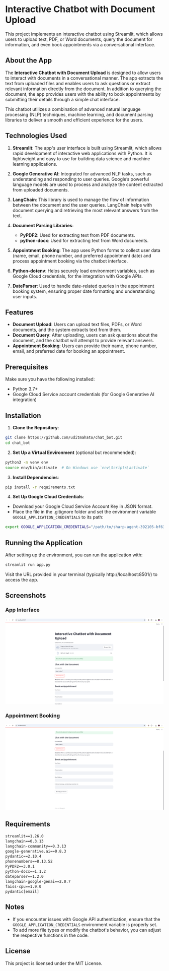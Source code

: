 # Interactive Chatbot with Document Upload

This project implements an interactive chatbot using Streamlit, which allows users to upload text, PDF, or Word documents, query the document for information, and even book appointments via a conversational interface.

## About the App

The **Interactive Chatbot with Document Upload** is designed to allow users to interact with documents in a conversational manner. The app extracts the text from uploaded files and enables users to ask questions or extract relevant information directly from the document. In addition to querying the document, the app provides users with the ability to book appointments by submitting their details through a simple chat interface.

This chatbot utilizes a combination of advanced natural language processing (NLP) techniques, machine learning, and document parsing libraries to deliver a smooth and efficient experience for the users.

## Technologies Used

1. **Streamlit**: The app's user interface is built using Streamlit, which allows rapid development of interactive web applications with Python. It is lightweight and easy to use for building data science and machine learning applications.
   
2. **Google Generative AI**: Integrated for advanced NLP tasks, such as understanding and responding to user queries. Google’s powerful language models are used to process and analyze the content extracted from uploaded documents.

3. **LangChain**: This library is used to manage the flow of information between the document and the user queries. LangChain helps with document querying and retrieving the most relevant answers from the text.

4. **Document Parsing Libraries**:
   - **PyPDF2**: Used for extracting text from PDF documents.
   - **python-docx**: Used for extracting text from Word documents.

5. **Appointment Booking**: The app uses Python forms to collect user data (name, email, phone number, and preferred appointment date) and process appointment booking via the chatbot interface.

6. **Python-dotenv**: Helps securely load environment variables, such as Google Cloud credentials, for the integration with Google APIs.

7. **DateParser**: Used to handle date-related queries in the appointment booking system, ensuring proper date formatting and understanding user inputs.

## Features

* **Document Upload**: Users can upload text files, PDFs, or Word documents, and the system extracts text from them.
* **Document Query**: After uploading, users can ask questions about the document, and the chatbot will attempt to provide relevant answers.
* **Appointment Booking**: Users can provide their name, phone number, email, and preferred date for booking an appointment.

## Prerequisites

Make sure you have the following installed:
* Python 3.7+
* Google Cloud Service account credentials (for Google Generative AI integration)

## Installation

1. **Clone the Repository**:
```bash
git clone https://github.com/uditmahato/chat_bot.git
cd chat_bot
```

2. **Set Up a Virtual Environment** (optional but recommended):
```bash
python3 -m venv env
source env/bin/activate  # On Windows use `env\Scripts\activate`
```

3. **Install Dependencies**:
```bash
pip install -r requirements.txt
```

4. **Set Up Google Cloud Credentials**:
* Download your Google Cloud Service Account Key in JSON format.
* Place the file in the .gitignore folder and set the environment variable `GOOGLE_APPLICATION_CREDENTIALS` to its path:
```bash
export GOOGLE_APPLICATION_CREDENTIALS="/path/to/sharp-agent-392105-bf6377f9f1c7.json"
```

## Running the Application

After setting up the environment, you can run the application with:
```bash
streamlit run app.py
```

Visit the URL provided in your terminal (typically http://localhost:8501/) to access the app.

## Screenshots

### App Interface
![App Interface](images/a.png)

### Appointment Booking
![Appointment Booking](images/b.png)


## Requirements

```
streamlit==1.26.0
langchain==0.3.13
langchain-community==0.3.13
google-generative.ai==0.8.3
pydantic==2.10.4
phonenumbers==8.13.52
PyPDF2==3.0.1
python-docx==1.1.2
dateparser==1.2.0
langchain-google-genai==2.0.7
faiss-cpu==1.9.0
pydantic[email]

```

## Notes

* If you encounter issues with Google API authentication, ensure that the `GOOGLE_APPLICATION_CREDENTIALS` environment variable is properly set.
* To add more file types or modify the chatbot's behavior, you can adjust the respective functions in the code.

## License

This project is licensed under the MIT License.
